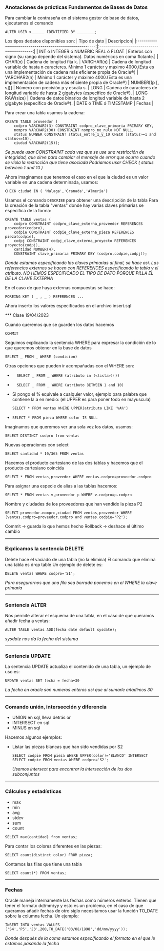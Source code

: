 ### Anotaciones de prácticas Fundamentos de Bases de Datos
Para cambiar la contraseña en el sistema gestor de base de datos, ejecutamos el comando
``` 
ALTER USER x______ IDENTIFIED BY ________;
```

Los tipos dedatos disponibles son:
| Tipo de dato | Descripcion| 
|:--------------------------------------------------------:|:--------------------------------------------:|
| INT ó INTEGER ó NUMERIC REAL ó FLOAT | Enteros con signo (su rango depende del sistema). Datos numéricos en coma flotante.|
| CHAR(n) | Cadena de longitud fija k.
| VARCHAR(n) |  Cadena de longitud variable de hasta n caracteres. Mínimo 1 carácter y máximo 4000.(Esta es una implementación de cadena más eficiente propia de Oracle®)
| VARCHAR2(n) | Mínimo 1 carácter y máximo 4000.(Esta es una implementación de cadena más eficiente propia de Oracle®)
| NUMBER[(p [, s])] | Número con precisión p y escala s.
| LONG | Cadena de caracteres de longitud variable de hasta 2 gigabytes (específico de Oracle®).
| LONG RAW(size) | Cadena de datos binarios de longitud variable de hasta 2 gigabyte (específico de Oracle®).
| DATE ó TIME ó TIMESTAMP | Fechas |

Para crear una tabla usamos la cadena: 
```
CREATE TABLE proveedor (
    codpro VARCHAR2(3) CONSTRAINT codpro_clave_primaria PRIMARY KEY,
    nompro VARCHAR2(30) CONSTRAINT nompro_no_nulo NOT NULL,
    status NUMBER CONSTRAINT status_entre_1_y_10 CHECK (status>=1 and status<=10),
    ciudad VARCHAR2(15));
```
*Se puede usar CONSTRAINT cada vez que se use una restricción de integridad, que sirve para cambiar el mensaje de error que ocurre cuando se viola la restricción que tiene asociada* 
*Podríamos usar CHECK ( status between 1 and 10 )*  

Ahora imaginamos que tenemos el caso en el que la ciudad es un valor variable en una cadena determinada, usamos: 
```
CHECK ciudad IN ( 'Malaga','Granada','Almeria')
```
Usamos el comando `DESCRIBE` para obtener una descripción de la tabla 
Para la creación de la tabla "ventas" donde hay varias claves primarias se especifica de la forma: 
```
CREATE TABLE ventas (
    codpro CONSTRAINT codpro_clave_externa_proveedor REFERENCES  proveedor(codpro),
    codpie CONSTRAINT codpie_clave_externa_pieza REFERENCES  pieza(codpie),
    codpj CONSTRAINT codpj_clave_externa_proyecto REFERENCES proyecto(codpj),
    cantidad NUMBER(4),
    CONSTRAINT clave_primaria PRIMARY KEY (codpro,codpie,codpj));
```
*Donde estamos especificando las claves primarias al final, se hace así. Las referencias externas se hacen con REFERENCES especificando la tabla y el atributo. NO HEMOS ESPECIFICADO EL TIPO DE DATO PORQUE PILLA EL DE LA CLAVE EXTERNA*  

En el caso de que haya externas compuestas se hace: 
```
FOREING KEY ( _ , _ ) REFERENCES ...
```
Ahora inserto los valores especificados en el archivo insert.sql  

*** Clase 19/04/2023

Cuando queremos que se guarden los datos hacemos 
```
COMMIT
```
Seguimos explicando la sentencia WHERE para expresar la condición de lo que queremos obtener en la base de datos
```
SELECT _ FROM _ WHERE (condicion)
```
Otras opciones que pueden ir acompañadas con el WHERE son:  
* ```
    SELECT _ FROM _ WHERE (atributo in (<lista>)())
    ```
* ```
    SELECT _ FROM _ WHERE (atributo BETWEEN 1 and 10)
    ``` 
* Si pongo el % equivale a cualquier valor, ejemplo para palabra que contiene la a en medio: (el UPPER es para poner todo en mayuscula)
    ```
    SELECT * FROM ventas WHERE UPPER(atributo LIKE '%A%')
    ```
*   ```
    SELECT * FROM pieza WHERE color IS NULL
    ```
Imaginamos que queremos ver una sola vez los datos, usamos: 
```
SELECT DISTINCT codpro from ventas
```
Nuevas operaciones con select
```
SELECT cantidad * 10/365 FROM ventas
```
Hacemos el producto cartesiano de las dos tablas y hacemos que el producto cartesiano coincida
```
SELECT * FROM ventas,proveedor WHERE ventas.codpro=proveedor.codpro
```
Para asignar una especie de alias a las tablas hacemos:
```
SELECT * FROM ventas v,proveedor p WHERE v.codpro=p.codpro
```
Nombre y ciudades de los proveedores que han vendido la pieza P2
```
SELECT proveedor.nompro,ciudad FROM ventas,proveedor WHERE (ventas.codpro=proveedor.codpro and ventas.codpie='P2');
```  
Commit -> guarda lo que hemos hecho
Rollback -> deshace el último cambio  

-----------------
### Explicamos la sentencia DELETE
Delete hace el vaciado de una tabla (no la elimina)
El comando que elimina una tabla es drop table
Un ejemplo de delete es:
```
DELETE ventas WHERE codpro='S1';
```
*Para asegurarnos que una fila sea borrada ponemos en el WHERE la clave primaria*

-----------------
### Sentencia ALTER 
Nos permite alterar el esquema de una tabla, en el caso de que queramos añadir fecha a ventas:
```
ALTER TABLE ventas ADD(fecha date default sysdate);
```
*sysdate nos da la fecha del sistema*

-----------------
### Sentencia UPDATE
La sentencia UPDATE actualiza el contenido de una tabla, un ejemplo de uso es:
```
UPDATE ventas SET fecha = fecha+30
```
*La fecha en oracle son numeros enteros así que al sumarle añadimos 30*

---------------
### Comando unión, intersección y diferencia
* UNION en sql, lleva detrás or
* INTERSECT en sql
* MINUS en sql  

Hacemos algunos ejemplos: 
* Listar las piezas blancas que han sido vendidas por S2 
    ```
    SELECT codpie FROM pieza WHERE UPPER(color)='BLANCO' INTERSECT SELECT codpie FROM ventas WHERE codpro='S2';
    ```
    *Usamos intersect para encontrar la intersección de los dos subconjuntos*

---------------
### Cálculos y estadísticas
* max
* min
* avg
* stdev
* sum
* count
```
SELECT max(cantidad) from ventas;
```
Para contar los colores diferentes en las piezas: 
```
SELECT count(distinct color) FROM pieza;
```
Contamos las filas que tiene una tabla
```
SELECT count(*) FROM ventas;
```

------------------
### Fechas 
Oracle maneja internamente las fechas como números enteros. Tienen que tener el formato dd/mm/yy y esto es un problema, en el caso de que queramos añadir fechas de otro siglo necesitamos usar la función TO_DATE sobre la columna fecha. Un ejemplo:
```
INSERT INTO ventas VALUES ('S4','P5','J3',200,TO_DATE('03/08/1998','dd/mm/yyyy'));
```
*Donde después de la coma estamos especificando el formato en el que le estamos pasando la fecha*